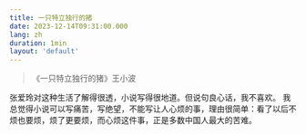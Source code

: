 ```yaml
---
title: 一只特立独行的猪
date: 2023-12-14T09:31:00.000
lang: zh
duration: 1min
layout: 'default'
---
```


> 《一只特立独行的猪》王小波

张爱玲对这种生活了解得很透，小说写得很地道。但说句良心话，我不喜欢。 我总觉得小说可以写痛苦，写绝望，不能写让人心烦的事，理由很简单：看了以后不烦也要烦，烦了更要烦，而心烦这件事，正是多数中国人最大的苦难。
